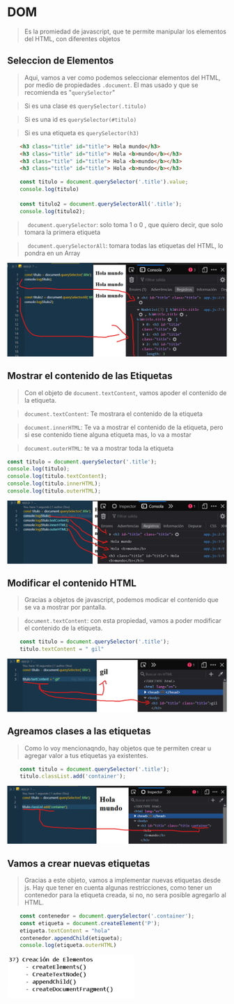# DOM

> Es la promiedad de javascript, que te permite manipular los elementos del HTML, con diferentes objetos

## Seleccion de Elementos

> Aqui, vamos a ver como podemos seleccionar elementos del HTML, por medio de propiedades `.document`. El mas usado y que se recomienda es "`querySelector`"

> Si es una clase es `querySelector(.titulo)`


>Si es una id es `querySelector(#titulo)`


> Si es una etiqueta es `querySelector(h3)`

```HTML
    <h3 class="title" id="title"> Hola mundo</h3>
    <h3 class="title" id="title"> Hola <b>mundo</b></h3>
    <h3 class="title" id="title"> Hola <b>mundo</b></h3>
    <h3 class="title" id="title"> Hola <b>mundo</b></h3> 
```

```JAVASCRIPT
    const titulo = document.querySelector('.title').value;
    console.log(titulo)

    const titulo2 = document.querySelectorAll('.title');
    console.log(titulo2);

```

> ` document.querySelector`: solo toma 1 o 0 , que quiero decir, que solo tomara la primera etiqueta 

> ` document.querySelectorAll`: tomara todas las etiquetas del HTML, lo pondra en un Array

![](img/mostar_DOM.png)


## Mostrar el contenido de las Etiquetas

> Con el objeto de `document.textContent`, vamos apoder el contenido de la etiqueta.

>`document.textContent`: Te mostrara el contenido de la etiqueta

>`document.innerHTML`: Te va a mostrar el contenido de la etiqueta, pero si ese contenido tiene alguna etiqueta mas, lo va a mostar

>`document.outerHTML`: te va a mostrar toda la etiqueta

```JAVASCRIPT
const titulo = document.querySelector('.title');
console.log(titulo);
console.log(titulo.textContent);
console.log(titulo.innerHTML);
console.log(titulo.outerHTML);

```

![](img/devolver_DOM.png)

## Modificar el contenido HTML 

> Gracias a objetos  de javascript, podemos modicar el contenido que se va a mostrar por pantalla.

>`document.textContent`: con esta propiedad, vamos a poder modificar el contenido de la etiqueta.

```JAVASCRIPT
    const titulo = document.querySelector('.title');
    titulo.textContent = " gil"
```

![](img/modificacion_DOM.png)

## Agreamos clases a las etiquetas

> Como lo voy mencionaqndo, hay objetos que te permiten crear u agregar valor a tus etiquetas ya existentes.

```JAVASCRIPT
    const titulo = document.querySelector('.title');
    titulo.classList.add('container');
```

![](img/agregar_DOM.png)


## Vamos a crear nuevas etiquetas

> Gracias a este objeto, vamos a implementar nuevas etiquetas desde js. Hay que tener en cuenta algunas restricciones, como tener un contenedor para la etiqueta creada, si no, no sera posible agregarlo al HTML.

```JAVASCRIPT
    const contenedor = document.querySelector('.container');
    const etiqueta = document.createElement('P');
    etiqueta.textContent = "hola"
    contenedor.appendChild(etiqueta);
    console.log(etiqueta.outerHTML)

```

![](img/creacion_dom.png)